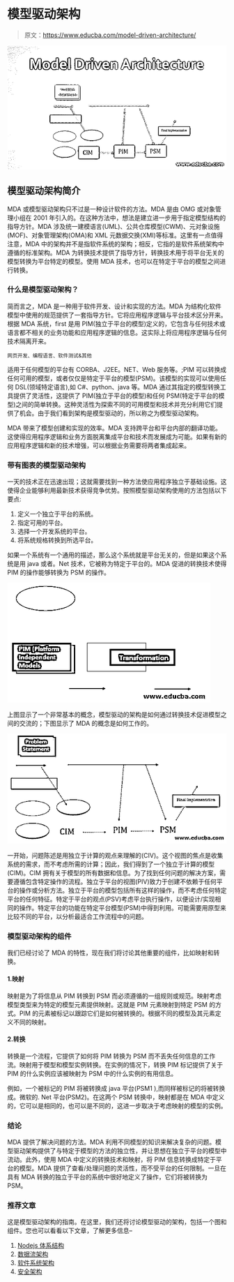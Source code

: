 # 模型驱动架构

> 原文：<https://www.educba.com/model-driven-architecture/>

![Model Driven Architecture](img/cc2f15fe19561cfc701c8b4fcbee6d0d.png "Model Driven Architecture")



## 模型驱动架构简介

MDA 或模型驱动架构只不过是一种设计软件的方法。MDA 是由 OMG 或对象管理小组在 2001 年引入的。在这种方法中，想法是建立进一步用于指定模型结构的指导方针。MDA 涉及统一建模语言(UML)、公共仓库模型(CWM)、元对象设施(MOF)、对象管理架构(OMA)和 XML 元数据交换(XMI)等标准。这里有一点值得注意，MDA 中的架构并不是指软件系统的架构；相反，它指的是软件系统架构中遵循的标准架构。MDA 为转换技术提供了指导方针，转换技术用于将平台无关的模型转换为平台特定的模型。使用 MDA 技术，也可以在特定于平台的模型之间进行转换。

### 什么是模型驱动架构？

简而言之，MDA 是一种用于软件开发、设计和实现的方法。MDA 为结构化软件模型中使用的规范提供了一套指导方针。它将应用程序逻辑与平台技术区分开来。根据 MDA 系统，first 是用 PIM(独立于平台的模型)定义的，它包含与任何技术或语言都不相关的业务功能和应用程序逻辑的信息。这实际上将应用程序逻辑与任何技术隔离开来。

<small>网页开发、编程语言、软件测试&其他</small>

适用于任何模型的平台有 CORBA、J2EE。NET、Web 服务等。;PIM 可以转换成任何可用的模型，或者仅仅是特定于平台的模型(PSM)。该模型的实现可以使用任何 DSL(领域特定语言),如 C#、python、java 等。MDA 通过其指定的模型转换工具提供了灵活性，这提供了 PIM(独立于平台的模型)和任何 PSM(特定于平台的模型)之间的简单转换。这种灵活性为探索不同的可用模型和技术并充分利用它们提供了机会。由于我们看到架构是模型驱动的，所以称之为模型驱动架构。

MDA 带来了模型创建和实现的效率。MDA 支持跨平台和平台内部的翻译功能。这使得应用程序逻辑和业务方面脱离集成平台和技术而发展成为可能。如果有新的应用程序逻辑和新的技术增强，可以根据业务需要将两者集成起来。

### 带有图表的模型驱动架构

一天的技术正在迅速出现；这就需要找到一种方法使应用程序独立于基础设施。这使得企业能够利用最新技术获得竞争优势。按照模型驱动架构使用的方法包括以下要点:

1.  定义一个独立于平台的系统。
2.  指定可用的平台。
3.  选择一个开发系统的平台。
4.  将系统规格转换到所选平台。

如果一个系统有一个通用的描述，那么这个系统就是平台无关的，但是如果这个系统是用 java 或者。Net 技术，它被称为特定于平台的。MDA 促进的转换技术使得 PIM 的操作能够转换为 PSM 的操作。

![Model Driven Architecture 2](img/73015dd85c31f3a228f460f3acbd404d.png "Model Driven Architecture 2")



上图显示了一个非常基本的概念，模型驱动的架构是如何通过转换技术促进模型之间的交流的；下图显示了 MDA 的概念是如何工作的。

![Model Driven Architecture 3](img/6c1a216467c9557998667986d6d34e84.png "Model Driven Architecture 3")



一开始，问题陈述是用独立于计算的观点来理解的(CIV)。这个视图的焦点是收集系统的需求，而不考虑所需的计算；因此，我们得到了一个独立于计算的模型(CIM)。CIM 拥有关于模型的所有数据和信息。为了找到任何问题的解决方案，需要遵循包含特定操作的流程。独立于平台的视图(PIV)致力于创建不依赖于任何平台的操作或分析方法。独立于平台的模型包括所有这样的操作，而不考虑任何特定平台的任何特征。特定于平台的观点(PSV)考虑平台执行操作，以便设计/实现相同的操作。特定平台的功能在特定平台模型(PSM)中得到利用。可能需要用原型来比较不同的平台，以分析最适合工作流程中的问题。

### 模型驱动架构的组件

我们已经讨论了 MDA 的特性，现在我们将讨论其他重要的组件，比如映射和转换。

#### 1.映射

映射是为了将信息从 PIM 转换到 PSM 而必须遵循的一组规则或规范。映射考虑模型类型来为特定的模型元素提供映射。这就是 PIM 元素映射到特定 PSM 的方式。PIM 的元素被标记以跟踪它们是如何被转换的。根据不同的模型及其元素定义不同的映射。

#### 2.转换

转换是一个流程，它提供了如何将 PIM 转换为 PSM 而不丢失任何信息的工作流。映射用于模型和模型实例转换。在实例的情况下，转换 PIM 标记提供了关于 PIM 的什么实例应该被映射为 PSM 中的什么实例的有用信息。

例如，一个被标记的 PIM 将被转换成 java 平台(PSM1 ),而同样被标记的将被转换成。微软的. Net 平台(PSM2)。在这两个 PSM 转换中，映射都是在 MDA 中定义的，它可以是相同的，也可以是不同的，这进一步取决于考虑映射的模型的实例。

### 结论

MDA 提供了解决问题的方法。MDA 利用不同模型的知识来解决复杂的问题。模型驱动架构提供了与特定于模型的方法的独立性，并让思想在独立于平台的模型中流动。此外，使用 MDA 中定义的转换技术和映射，将 PIM 信息转换成特定于平台的模型。MDA 提供了查看/处理问题的灵活性，而不受平台的任何限制。一旦在具有 MDA 转换的独立于平台的系统中很好地定义了操作，它们将被转换为 PSM。

### 推荐文章

这是模型驱动架构的指南。在这里，我们还将讨论模型驱动的架构，包括一个图和组件。您也可以看看以下文章，了解更多信息–

1.  [Nodejs 体系结构](https://www.educba.com/nodejs-architecture/)
2.  [数据流架构](https://www.educba.com/data-flow-architecture/)
3.  [软件系统架构](https://www.educba.com/software-system-architecture/)
4.  [安全架构](https://www.educba.com/security-architecture/)





